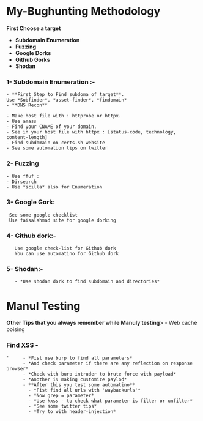 # 									My-Bughunting Methodology


**First Choose a target**

   - **Subdomain Enumeration**
   - **Fuzzing**
   - **Google Dorks**
   - **Github Gorks**
   - **Shodan**


### 1- Subdomain Enumeration :-
    - **First Step to Find subdoma of target**.
	Use *Subfinder*, *asset-finder*, *findomain*
    - **DNS Recon**

    - Make host file with : httprobe or httpx.
    - Use amass
    - Find your CNAME of your domain.
    - See in your host file with httpx : [status-code, technology, content-length]
    - Find subdomain on certs.sh website
    - See some automation tips on twitter

### 2- Fuzzing		
   	- Use ffuf :
	- Dirsearch 
	- Use *scilla* also for Enumeration

### 3- Google Gork:

     See some google checklist
     Use faisalahmad site for google dorking

### 4- Github dork:- 

       Use google check-list for Github dork
       You can use automatino for Github dork

### 5- Shodan:-

	   - *Use shodan dork to find subdomain and directories*


# 						Manul Testing 

**Other Tips that you always remember while Manuly testing**>
	- Web cache poising

###  Find XSS -
	'	  - *Fist use burp to find all parameters*
		  - *And check parameter if there are any reflection on response browser*
		  - *Check with burp intruder to brute force with payload*
		  - *Another is making customize paylod*
		  - **After this you test some automatino**
			- *Fist find all urls with 'waybackurls'*
			- *Now grep = parameter*
			- *Use kxss - to check what parameter is filter or unfilter*
			- *See some twitter tips*
			- *Try to with header-injection*

